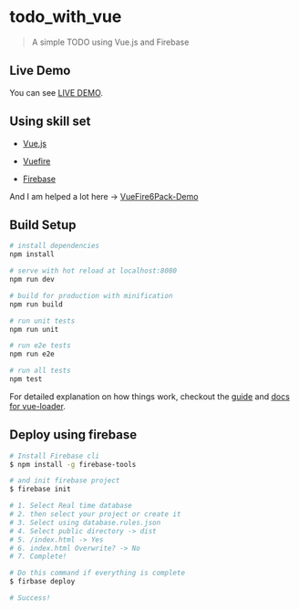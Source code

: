 # todo_with_vue

> A simple TODO using Vue.js and Firebase

## Live Demo

You can see [LIVE DEMO](https://leop0ld-3d0a2.firebaseapp.com/).

## Using skill set
- [Vue.js](https://vuejs.org/)

- [Vuefire](https://github.com/vuejs/vuefire)

- [Firebase](https://firebase.google.com)


And I am helped a lot here -> [VueFire6Pack-Demo](https://github.com/kangsLee/VueFire6Pack-Demo)

## Build Setup

``` bash
# install dependencies
npm install

# serve with hot reload at localhost:8080
npm run dev

# build for production with minification
npm run build

# run unit tests
npm run unit

# run e2e tests
npm run e2e

# run all tests
npm test
```

For detailed explanation on how things work, checkout the [guide](http://vuejs-templates.github.io/webpack/) and [docs for vue-loader](http://vuejs.github.io/vue-loader).

## Deploy using firebase

```bash
# Install Firebase cli
$ npm install -g firebase-tools

# and init firebase project
$ firebase init

# 1. Select Real time database
# 2. then select your project or create it
# 3. Select using database.rules.json
# 4. Select public directory -> dist
# 5. /index.html -> Yes
# 6. index.html Overwrite? -> No
# 7. Complete!

# Do this command if everything is complete
$ firbase deploy

# Success!
```
